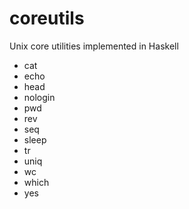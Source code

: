 # coreutils
Unix core utilities implemented in Haskell

- cat
- echo
- head
- nologin
- pwd
- rev
- seq
- sleep
- tr
- uniq
- wc
- which
- yes
